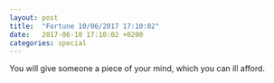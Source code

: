 ```yaml
---
layout: post
title:  "Fortune 10/06/2017 17:10:02"
date:   2017-06-10 17:10:02 +0200
categories: special
---
```


You will give someone a piece of your mind, which you can ill afford.
